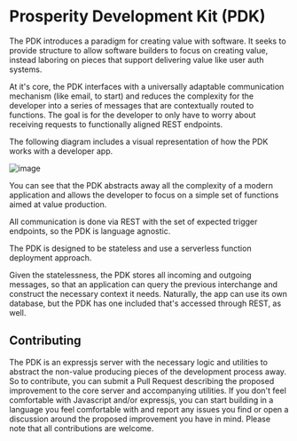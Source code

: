 # Prosperity Development Kit (PDK)

The PDK introduces a paradigm for creating value with software. 
It seeks to provide structure to allow software builders to focus on creating value, instead laboring on pieces that support delivering value like user auth systems.

At it's core, the PDK interfaces with a universally adaptable communication mechanism (like email, to start) and reduces the complexity for the developer into a series of messages that are contextually routed to functions. The goal is for the developer to only have to worry about receiving requests to functionally aligned REST endpoints.

The following diagram includes a visual representation of how the PDK works with a developer app.

![image](https://github.com/Prosperity-Path/PDK/assets/6632111/43cb2c64-edad-427b-b81d-ea6813107845)

You can see that the PDK abstracts away all the complexity of a modern application and allows the developer to focus on a simple set of functions aimed at value production. 

All communication is done via REST with the set of expected trigger endpoints, so the PDK is language agnostic.

The PDK is designed to be stateless and use a serverless function deployment approach.

Given the statelessness, the PDK stores all incoming and outgoing messages, so that an application can query the previous interchange and construct the necessary context it needs. Naturally, the app can use its own database, but the PDK has one included that's accessed through REST, as well. 

## Contributing
The PDK is an expressjs server with the necessary logic and utilities to abstract the non-value producing pieces of the development process away. So to contribute, you can submit a Pull Request describing the proposed improvement to the core server and accompanying utilities. If you don't feel comfortable with Javascript and/or expressjs, you can start building in a language you feel comfortable with and report any issues you find or open a discussion around the proposed improvement you have in mind. Please note that all contributions are welcome.
